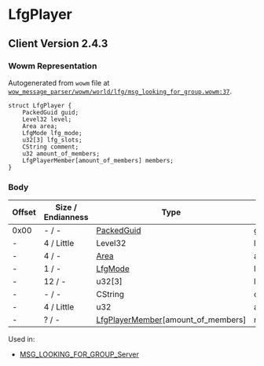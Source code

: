# LfgPlayer

## Client Version 2.4.3

### Wowm Representation

Autogenerated from `wowm` file at [`wow_message_parser/wowm/world/lfg/msg_looking_for_group.wowm:37`](https://github.com/gtker/wow_messages/tree/main/wow_message_parser/wowm/world/lfg/msg_looking_for_group.wowm#L37).
```rust,ignore
struct LfgPlayer {
    PackedGuid guid;
    Level32 level;
    Area area;
    LfgMode lfg_mode;
    u32[3] lfg_slots;
    CString comment;
    u32 amount_of_members;
    LfgPlayerMember[amount_of_members] members;
}
```
### Body

| Offset | Size / Endianness | Type | Name | Description | Comment |
| ------ | ----------------- | ---- | ---- | ----------- | ------- |
| 0x00 | - / - | [PackedGuid](../types/packed-guid.md) | guid |  |  |
| - | 4 / Little | Level32 | level |  |  |
| - | 4 / - | [Area](area.md) | area |  |  |
| - | 1 / - | [LfgMode](lfgmode.md) | lfg_mode |  |  |
| - | 12 / - | u32[3] | lfg_slots |  |  |
| - | - / - | CString | comment |  |  |
| - | 4 / Little | u32 | amount_of_members |  |  |
| - | ? / - | [LfgPlayerMember](lfgplayermember.md)[amount_of_members] | members |  |  |


Used in:
* [MSG_LOOKING_FOR_GROUP_Server](msg_looking_for_group_server.md)


